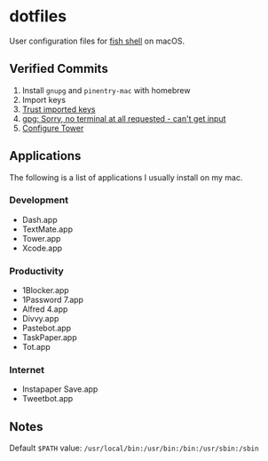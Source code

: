 # dotfiles

User configuration files for [fish shell][fish] on macOS.

[fish]: https://fishshell.com

## Verified Commits

1. Install `gnupg` and `pinentry-mac` with homebrew
2. Import keys
  1. [Trust imported keys][trust-keys]
  2. [gpg: Sorry, no terminal at all requested - can't get input][gpg-conf]
3. [Configure Tower][tower-gpg-key]

[trust-keys]: https://unix.stackexchange.com/a/407070
[gpg-conf]: https://stackoverflow.com/a/51174117
[tower-gpg-key]: https://www.git-tower.com/help/guides/integration/gpg/mac

## Applications

The following is a list of applications I usually install on my mac.

### Development

- Dash.app
- TextMate.app
- Tower.app
- Xcode.app

### Productivity

- 1Blocker.app
- 1Password 7.app
- Alfred 4.app
- Divvy.app
- Pastebot.app
- TaskPaper.app
- Tot.app

### Internet

- Instapaper Save.app
- Tweetbot.app

## Notes

Default `$PATH` value: `/usr/local/bin:/usr/bin:/bin:/usr/sbin:/sbin`